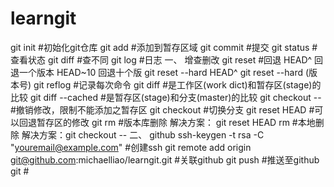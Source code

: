# learngit
git init #初始化git仓库 
git add #添加到暂存区域
git commit #提交
git status #查看状态
git diff #查不同
git log #日志
一、  增查删改
      git reset #回退 HEAD^ 回退一个版本 HEAD~10 回退十个版
      git reset --hard HEAD^
      git reset --hard (版本号)
      git reflog #记录每次命令
      git diff    #是工作区(work dict)和暂存区(stage)的比较
      git diff --cached    #是暂存区(stage)和分支(master)的比较
      git checkout -- <file>  #撤销修改，限制不能添加之暂存区
      git checkout #切换分支
      git reset HEAD <file> #可以回退暂存区的修改
      git rm <file> #版本库删除  解决方案： git reset HEAD <file>
      rm <file> #本地删除  解决方案：git checkout -- <file>
二、 github
			ssh-keygen -t rsa -C "youremail@example.com" #创建ssh 
			git remote add origin git@github.com:michaelliao/learngit.git  #关联github
			git push #推送至github
			git #
